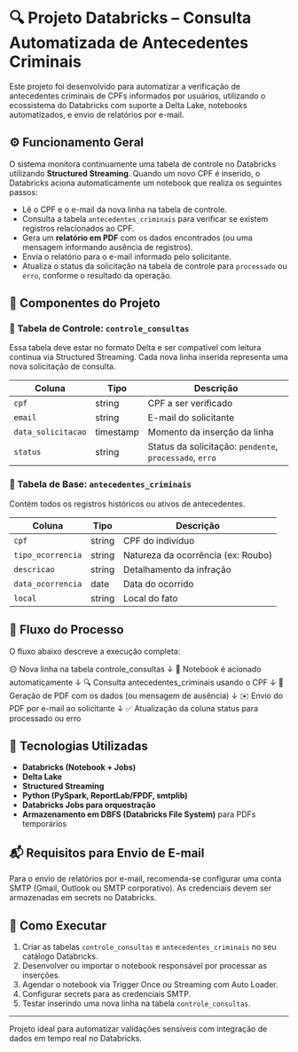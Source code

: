 # 🔍 Projeto Databricks – Consulta Automatizada de Antecedentes Criminais

Este projeto foi desenvolvido para automatizar a verificação de antecedentes criminais de CPFs informados por usuários, utilizando o ecossistema do Databricks com suporte a Delta Lake, notebooks automatizados, e envio de relatórios por e-mail.

## ⚙️ Funcionamento Geral

O sistema monitora continuamente uma tabela de controle no Databricks utilizando **Structured Streaming**. Quando um novo CPF é inserido, o Databricks aciona automaticamente um notebook que realiza os seguintes passos:

- Lê o CPF e o e-mail da nova linha na tabela de controle.
- Consulta a tabela `antecedentes_criminais` para verificar se existem registros relacionados ao CPF.
- Gera um **relatório em PDF** com os dados encontrados (ou uma mensagem informando ausência de registros).
- Envia o relatório para o e-mail informado pelo solicitante.
- Atualiza o status da solicitação na tabela de controle para `processado` ou `erro`, conforme o resultado da operação.

## 🧱 Componentes do Projeto

### 🔄 Tabela de Controle: `controle_consultas`

Essa tabela deve estar no formato Delta e ser compatível com leitura contínua via Structured Streaming. Cada nova linha inserida representa uma nova solicitação de consulta.

| Coluna              | Tipo       | Descrição                                   |
|---------------------|------------|---------------------------------------------|
| `cpf`               | string     | CPF a ser verificado                        |
| `email`             | string     | E-mail do solicitante                       |
| `data_solicitacao`  | timestamp  | Momento da inserção da linha                |
| `status`            | string     | Status da solicitação: `pendente`, `processado`, `erro` |

### 📂 Tabela de Base: `antecedentes_criminais`

Contém todos os registros históricos ou ativos de antecedentes.

| Coluna             | Tipo    | Descrição                                |
|--------------------|---------|------------------------------------------|
| `cpf`              | string  | CPF do indivíduo                         |
| `tipo_ocorrencia`  | string  | Natureza da ocorrência (ex: Roubo)       |
| `descricao`        | string  | Detalhamento da infração                 |
| `data_ocorrencia`  | date    | Data do ocorrido                         |
| `local`            | string  | Local do fato                            |

## 🔁 Fluxo do Processo

O fluxo abaixo descreve a execução completa:

🟡 Nova linha na tabela controle_consultas
↓
📘 Notebook é acionado automaticamente
↓
🔍 Consulta antecedentes_criminais usando o CPF
↓
📄 Geração de PDF com os dados (ou mensagem de ausência)
↓
✉️ Envio do PDF por e-mail ao solicitante
↓
✅ Atualização da coluna status para processado ou erro


## 🧰 Tecnologias Utilizadas

- **Databricks (Notebook + Jobs)**
- **Delta Lake**
- **Structured Streaming**
- **Python (PySpark, ReportLab/FPDF, smtplib)**
- **Databricks Jobs para orquestração**
- **Armazenamento em DBFS (Databricks File System)** para PDFs temporários

## 📬 Requisitos para Envio de E-mail

Para o envio de relatórios por e-mail, recomenda-se configurar uma conta SMTP (Gmail, Outlook ou SMTP corporativo). As credenciais devem ser armazenadas em secrets no Databricks.

## 🚀 Como Executar

1. Criar as tabelas `controle_consultas` e `antecedentes_criminais` no seu catálogo Databricks.
2. Desenvolver ou importar o notebook responsável por processar as inserções.
3. Agendar o notebook via Trigger Once ou Streaming com Auto Loader.
4. Configurar secrets para as credenciais SMTP.
5. Testar inserindo uma nova linha na tabela `controle_consultas`.

---

Projeto ideal para automatizar validações sensíveis com integração de dados em tempo real no Databricks.
